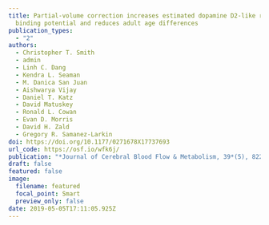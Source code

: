 ```yaml
---
title: Partial-volume correction increases estimated dopamine D2-like receptor
  binding potential and reduces adult age differences
publication_types:
  - "2"
authors:
  - Christopher T. Smith
  - admin
  - Linh C. Dang
  - Kendra L. Seaman
  - M. Danica San Juan
  - Aishwarya Vijay
  - Daniel T. Katz
  - David Matuskey
  - Ronald L. Cowan
  - Evan D. Morris
  - David H. Zald
  - Gregory R. Samanez-Larkin
doi: https://doi.org/10.1177/0271678X17737693
url_code: https://osf.io/wfk6j/
publication: "*Journal of Cerebral Blood Flow & Metabolism, 39*(5), 822-833"
draft: false
featured: false
image:
  filename: featured
  focal_point: Smart
  preview_only: false
date: 2019-05-05T17:11:05.925Z
---
```

